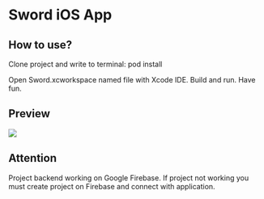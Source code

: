 # Sword iOS App

## How to use?

Clone project and write to terminal:
	pod install

Open Sword.xcworkspace named file with Xcode IDE. Build and run. Have fun.

## Preview

<img src="https://giant.gfycat.com/SilentFeistyIrukandjijellyfish.mp4">

## Attention

Project backend working on Google Firebase. If project not working you must create project on Firebase and connect with application.
